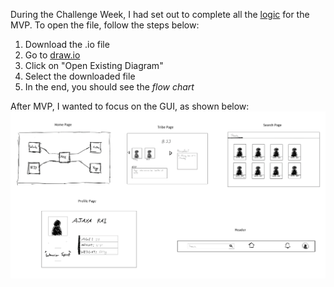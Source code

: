 During the Challenge Week, I had set out to complete all the [logic](https://cseegit.essex.ac.uk/ce301_2020/ce301_rai_ajaya/-/blob/master/Challenge%20Week/Logic%202.drawio) for the MVP.
To open the file, follow the steps below:
1. Download the .io file
2. Go to [draw.io](https://app.diagrams.net/)
3. Click on "Open Existing Diagram"
4. Select the downloaded file
5. In the end, you should see the _flow chart_

After MVP, I wanted to focus on the GUI, as shown below:
![alt text](images/challenge_week_plan.png)

